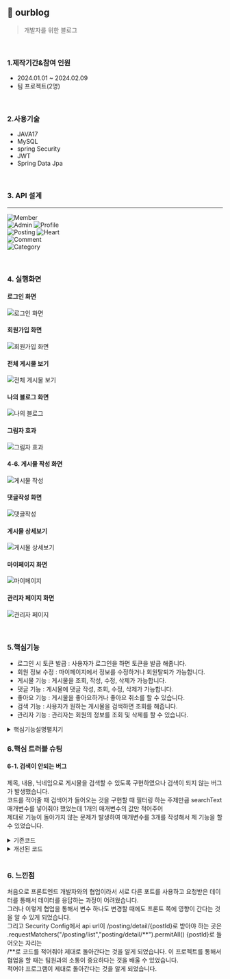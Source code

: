 ## :pushpin: ourblog   
>개발자를 위한 블로그    
   
</br>   

### 1.제작기간&참여 인원   
* 2024.01.01 ~ 2024.02.09   
* 팀 프로젝트(2명)   

</br>

### 2.사용기술   
* JAVA17   
* MySQL   
* spring Security   
* JWT   
* Spring Data Jpa   
       
 </br>     

 ### 3. API 설계 
 ---   
 ![Member](https://github.com/Seoha95/ourblog/assets/107228582/4b4056ba-bb1e-42c5-af66-823252da630d)   
![Admin](https://github.com/Seoha95/ourblog/assets/107228582/4e0ae996-98e3-4bb6-a852-05b56d8881c4)
![Profile](https://github.com/Seoha95/ourblog/assets/107228582/d9071551-c6a4-420f-930e-2c5a2c7cbd69)   
![Posting](https://github.com/Seoha95/ourblog/assets/107228582/fb06c28c-c29a-4bdd-98e1-9cb257cadaf9)
![Heart](https://github.com/Seoha95/ourblog/assets/107228582/00713183-ee70-41ae-b592-9c8019c93b23)   
![Comment](https://github.com/Seoha95/ourblog/assets/107228582/acd8a181-89f0-4569-924c-e0ad96319d9a)   
![Category](https://github.com/Seoha95/ourblog/assets/107228582/767dc16f-a054-4eaf-8e46-fd7a4704c88a)

</br>   

### 4. 실행화면   
#### 로그인 화면   
![로그인 화면](https://github.com/Seoha95/ourblog/assets/107228582/3116cdfa-e66c-4a6c-9d03-6d17cad613be)   
#### 회원가입 화면   
![회원가입 화면](https://github.com/Seoha95/ourblog/assets/107228582/3bf54520-cae2-49a7-8f70-b343ae2bc666)   
#### 전체 게시물 보기   
![전체 게시물 보기](https://github.com/Seoha95/ourblog/assets/107228582/ee212be3-09d3-485c-9edb-955387426b06)   
#### 나의 블로그 화면   
![나의 블로그](https://github.com/Seoha95/ourblog/assets/107228582/751322d0-8da1-4996-a3c1-3e3668ef4061)   
#### 그림자 효과   
![그림자 효과](https://github.com/Seoha95/ourblog/assets/107228582/82a387c5-9d66-4f6c-a37d-2b39fc7a2d23)   
#### 4-6. 게시물 작성 화면   
![게시물 작성](https://github.com/Seoha95/ourblog/assets/107228582/9b7e51a3-904f-4639-8041-20f975c59287)   
#### 댓글작성 화면   
![댓글작성](https://github.com/Seoha95/ourblog/assets/107228582/6b9f8374-c7df-44e4-b650-5470c00fb645)   
#### 게시물 상세보기  
![게시물 상세보기](https://github.com/Seoha95/ourblog/assets/107228582/bae8874d-62b8-41b8-adde-824464be6823)   
#### 마이페이지 화면   
![마이페이지](https://github.com/Seoha95/ourblog/assets/107228582/a068f611-1628-4a92-8e03-5f9b1657472c)   
#### 관리자 페이지 화면   
![관리자 페이지](https://github.com/Seoha95/ourblog/assets/107228582/a1edcd45-cdf7-4c25-b8ae-0b3ab625a3a4)   

</br>      

### 5.핵심기능   
  * 로그인 시 토큰 발급 : 사용자가 로그인을 하면 토큰을 발급 해줍니다.   
  * 회원 정보 수정 : 마이페이지에서 정보를 수정하거나 회원탈퇴가 가능합니다. 
  * 게시물 기능 : 게시물을 조회, 작성, 수정, 삭제가 가능합니다. 
  * 댓글 기능 : 게시물에 댓글 작성, 조회, 수정, 삭제가 가능합니다. 
  * 좋아요 기능 : 게시물을 좋아요하거나 좋아요 취소를 할 수 있습니다. 
  * 검색 기능 : 사용자가 원하는 게시물을 검색하면 조회를 해줍니다.   
  * 관리자 기능 : 관리자는 회원의 정보를 조회 및 삭제를 할 수 있습니다.     

<details>
<summary>핵심기능설명펼치기</summary>   

#### 5-1. 로그인 시 토큰 발급
* 로그인 기능 📍[코드확인](https://github.com/Seoha95/ourblog/blob/a60351ce53debd4ebff276e1bd8da6208081459d/src/main/java/com/team/ourblog/service/AuthService.java#L51-L71)   
  * 사용자가 로그인시 어세스토큰 생성과 리프레쉬 토큰 생성 후 DB에 저장합니다.
#### 5-2. 회원 정보 수정 
* 회원 정보 수정 📍[코드확인](https://github.com/Seoha95/ourblog/blob/a60351ce53debd4ebff276e1bd8da6208081459d/src/main/java/com/team/ourblog/service/ProfileService.java#L19-L77)   
    * 프로필 이미지, 닉네임, 이메일, 비밀번호를 수정할 수 있습니다.
* 회원 탈퇴 📍[코드확인](https://github.com/Seoha95/ourblog/blob/9cf13fbbbc2b31ef474f6c1894a0ba55f8e01a50/src/main/java/com/team/ourblog/service/AuthService.java#L102-L110)  
    * 회원은 마이페이지에서 회원탈퇴를 할 수 있습니다.
#### 5-3. 게시물 기능 
* 전체 게시물 조회 기능 📍[코드확인](https://github.com/Seoha95/ourblog/blob/a60351ce53debd4ebff276e1bd8da6208081459d/src/main/java/com/team/ourblog/service/PostingService.java#L27-L33)   
    * 회원과 비회원 모두 메인페이지에서 전체 게시물을 볼 수 있습니다. 
* 내 블로그 게시물 조회 기능 📍[코드확인](https://github.com/Seoha95/ourblog/blob/a60351ce53debd4ebff276e1bd8da6208081459d/src/main/java/com/team/ourblog/service/PostingService.java#L35-L41)  
    * 내블로그를 클릭하면 로그인한 사용자의 포스팅한 게시물만 조회를 합니다.
* 게시물 작성 기능 📍[코드확인](https://github.com/Seoha95/ourblog/blob/a60351ce53debd4ebff276e1bd8da6208081459d/src/main/java/com/team/ourblog/service/PostingService.java#L57-L69)  
    * 회원만이 게시물을 작성할 수 있습니다. 
* 게시물 수정 기능 📍[코드확인](https://github.com/Seoha95/ourblog/blob/a60351ce53debd4ebff276e1bd8da6208081459d/src/main/java/com/team/ourblog/service/PostingService.java#L78-L86) 
    * 게시물을 작성한 사용자가 게시물을 수정할 수 있습니다. 
* 게시물 삭제 기능 📍[코드확인](https://github.com/Seoha95/ourblog/blob/a60351ce53debd4ebff276e1bd8da6208081459d/src/main/java/com/team/ourblog/service/PostingService.java#L88-L91) 
    * 게시물을 작성한 사용자가 게시물을 삭제할 수 있습니다.
#### 5-4. 댓글 기능 
* 댓글 조회 기능 📍[코드확인](https://github.com/Seoha95/ourblog/blob/a60351ce53debd4ebff276e1bd8da6208081459d/src/main/java/com/team/ourblog/service/CommentService.java#L29-L35) 
    * 회원과 비회원 모두 게시물에 대한 댓글 리스트를 볼 수 있습니다.
* 댓글 작성 기능 📍[코드확인](https://github.com/Seoha95/ourblog/blob/a60351ce53debd4ebff276e1bd8da6208081459d/src/main/java/com/team/ourblog/service/CommentService.java#L37-L54) 
    * 회원만 게시물에 댓글을 작성할 수 있습니다. 
* 댓글 삭제 기능 📍[코드확인](https://github.com/Seoha95/ourblog/blob/a60351ce53debd4ebff276e1bd8da6208081459d/src/main/java/com/team/ourblog/service/CommentService.java#L56-L67) 
    * 게시물에 댓글을 작성한 작성자만 삭제할 수 있습니다. 
#### 5-5. 좋아요 기능 
* 게시물 좋아요 기능 📍[코드확인](https://github.com/Seoha95/ourblog/blob/a60351ce53debd4ebff276e1bd8da6208081459d/src/main/java/com/team/ourblog/service/HeartService.java#L26-L46) 
    * 게시물 상세보기에 들어가서 회원만 좋아요를 누를 수 있습니다. 
* 게시물 좋아요 취소 기능 📍[코드확인](https://github.com/Seoha95/ourblog/blob/a60351ce53debd4ebff276e1bd8da6208081459d/src/main/java/com/team/ourblog/service/HeartService.java#L48-L64) 
    * 게시물 상세보기에 들어가서 좋아요를 눌렀던 회원이 좋아요 취소를 할 수 있습니다. 
#### 5-6. 검색 기능 
* 게시물 검색 기능 📍[코드확인](https://github.com/Seoha95/ourblog/blob/a60351ce53debd4ebff276e1bd8da6208081459d/src/main/java/com/team/ourblog/service/PostingService.java#L42-L48) 
    * 제목, 내용, 닉네임 중에서 한 글자만 검색해도 연관된 모든 게시물이 조회될 수 있게 구현했습니다. 
#### 5-7. 관리자 기능 
* 회원의 정보를 전체 조회 기능 📍[코드확인](https://github.com/Seoha95/ourblog/blob/a60351ce53debd4ebff276e1bd8da6208081459d/src/main/java/com/team/ourblog/service/MemberService.java#L80-L85)
   * 관리자가 전체 회원의 정보를 볼 수 있습니다.     
* 회원의 정보 관리 기능 📍[코드확인](https://github.com/Seoha95/ourblog/blob/a60351ce53debd4ebff276e1bd8da6208081459d/src/main/java/com/team/ourblog/service/MemberService.java#L86-L92) 
    * 관리자의 권한으로 회원의 정보를 삭제할 수 있습니다.
</br>
</details>   

### 6.핵심 트러블 슈팅
#### 6-1. 검색이 안되는 버그   
제목, 내용, 닉네임으로 게시물을 검색할 수 있도록 구현하였으나 검색이 되지 않는 버그가 발생했습니다.   
코드를 적어줄 때 검색어가 들어오는 것을 구현할 때 필터링 하는 주제만큼 searchText 매개변수를 넣어줘야 했었는데 1개의 매개변수의 값만 적어주어   
제대로 기능이 돌아가지 않는 문제가 발생하여 매개변수를 3개를 작성해서 제 기능을 할 수 있었습니다.   
<details>      
<summary>기존코드</summary>      
<pre>
<code>
    PostingRepository.java   
   public interface PostingRepository extends JpaRepository<Posting,Long> {   
    List<Posting> findByTitleContainingOrContentContainingOrNickNameContainingOrderByCreateDateDesc(String searchText);   
       }
  
    PostingService.java    
     public List<PostingListResponseDto> getPostingList(String searchText){   
        List<Posting> postingList = postingRepository.findByTitleContainingOrContentContainingOrNickNameContainingOrderByCreateDateDesc(searchText);   
         
        return postingList.stream()   
                .map(PostingListResponseDto::fromEntity)   
                .collect(Collectors.toList());   
</code>
</pre>
   
</details>   

<details>
<summary>개선된 코드</summary>
<pre>
<code>   
     PostingRepository.java   
     public interface PostingRepository extends JpaRepository<Posting,Long> {  
     List<Posting> findByTitleContainingOrContentContainingOrNickNameContainingOrderByCreateDateDesc(String title, String content, String nickname);   
     }   
        
     PostingService.java    
     public List<PostingListResponseDto> getPostingList(String searchText){    
     List<Posting> postingList = postingRepository.findByTitleContainingOrContentContainingOrNickNameContainingOrderByCreateDateDesc(searchText, searchText, searchText);     
     return postingList.stream()   
                .map(PostingListResponseDto::fromEntity)   
                .collect(Collectors.toList()); 
</code>    
</pre>   
</details>   
</br>

### 6. 느낀점   
처음으로 프론트엔드 개발자와의 협업이라서 서로 다른 포트를 사용하고 요청받은 데이터를 통해서 데이터를 응답하는 과정이 어려웠습니다.    
그러나 이렇게 협업을 통해서 변수 하나도 변경할 때에도 프론트 쪽에 영향이 간다는 것을 알 수 있게 되었습니다.   
그리고 Security Config에서 api url이 /posting/detail/{postId}로 받아야 하는 곳은 .requestMatchers("/posting/list","posting/detail/**").permitAll() {postId}로 들어오는 자리는    
/**로 코드를 적어줘야 제대로 돌아간다는 것을 알게 되었습니다. 이 프로젝트를 통해서 협업을 할 때는 팀원과의 소통이 중요하다는 것을 배울 수 있었습니다.        
적어야 프로그램이 제대로 돌아간다는 것을 알게 되었습니다.   

